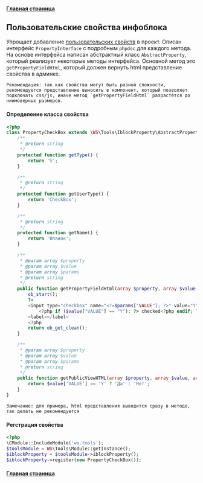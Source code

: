 #### [Главная страница](../README.md)

## Пользовательские свойства инфоблока

Упрощает добавление [пользовательских свойств](http://dev.1c-bitrix.ru/api_help/iblock/classes/user_properties/) в проект.
Описан интерфейс `PropertyInterface` с подробным `phpdoc` для каждого метода.
На основе интерфейса написан абстрактный класс `AbstractProperty`, который реализует некоторые методы интерфейса.
Основной метод это `getPropertyFieldHtml`, который должен вернуть html представление свойства в админке. 

```Рекомендация: так как свойства могут быть разной сложности, рекомендуется представление выносить в компонент, который позволяет подключать css/js, иначе метод `getPropertyFieldHtml` разрастётся до ниимоверных размеров.``` 

#### Определение класса свойства

```php
<?php
class PropertyCheckBox extends \WS\Tools\IblockProperty\AbstractProperty {
    /**
     * @return string
     */
    protected function getType() {
        return 'S';
    }

    /**
     * @return string
     */
    protected function getUserType() {
        return 'CheckBox';
    }

    /**
     * @return string
     */
    protected function getName() {
        return 'Флажок';
    }

    /**
     * @param array $property
     * @param array $value
     * @param array $params
     * @return string
     */
    public function getPropertyFieldHtml(array $property, array $value, array $params) {
        ob_start();
        ?>
        <input type="checkbox" name="<?=$params["VALUE"]; ?>" value="Y"
            <?php if ($value["VALUE"] == "Y"): ?> checked<?php endif; ?>/>
        <label></label>
        <?php
        return ob_get_clean();
    }

    /**
     * @param array $property
     * @param array $value
     * @param array $params
     * @return string
     */
    public function getPublicViewHTML(array $property, array $value, array $params) {
        return $value['VALUE'] == 'Y' ? 'Да' : 'Нет';
    }
}
```

```Замечание: для примера, html представления выводится сразу в методе, так делать не рекомендуется```

#### Регстрация свойства

```php
<?php
\CModule::IncludeModule('ws.tools');
$toolsModule = WS\Tools\Module::getInstance();
$iblockProperty = $toolsModule->iblockProperty();
$iblockProperty->register(new PropertyCheckBox());
```

#### [Главная страница](../README.md)
